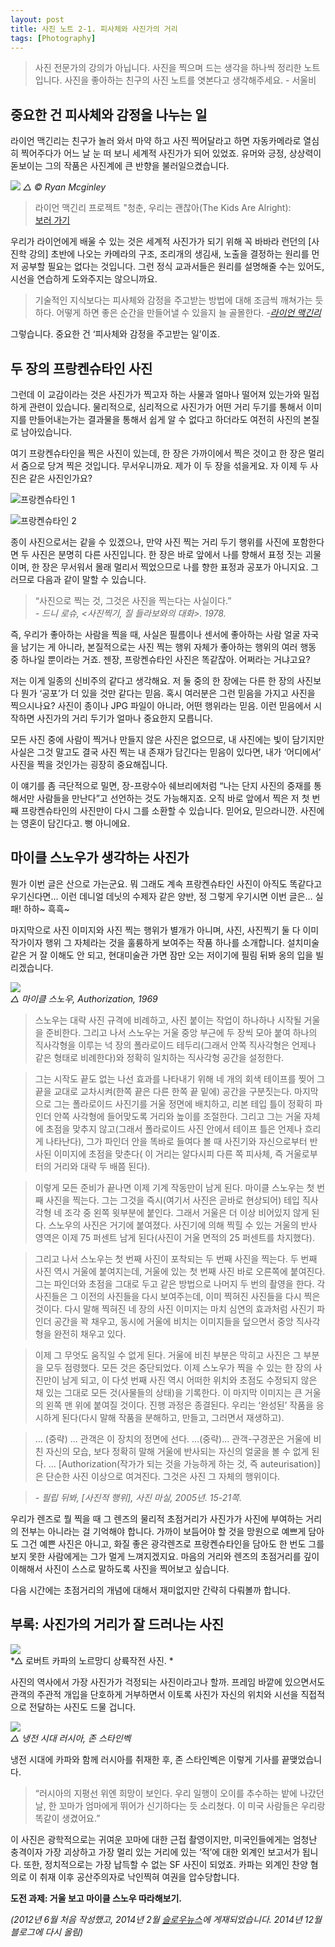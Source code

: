 ```yaml
---
layout: post
title: 사진 노트 2-1. 피사체와 사진가의 거리 
tags: [Photography] 
---
```


> 사진 전문가의 강의가 아닙니다. 사진을 찍으며 드는 생각을 하나씩 정리한 노트입니다. 사진을 좋아하는 친구의 사진 노트를 엿본다고 생각해주세요. - 서울비

<div id="toc"><p class="toc_title"></p></div>

## 중요한 건 피사체와 감정을 나누는 일

라이언 맥긴리는 친구가 놀러 와서 마약 하고 사진 찍어달라고 하면 자동카메라로 열심히 찍어주다가 어느 날 눈 떠 보니 세계적 사진가가 되어 있었죠. 유머와 긍정, 상상력이 돋보이는 그의 작품은 사진계에 큰 반향을 불러일으켰습니다.

![](https://farm9.staticflickr.com/8651/16005391685_aa75f732e7.jpg)
*△ © Ryan Mcginley*

> 라이언 맥긴리 프로젝트 "청춘, 우리는 괜찮아(The Kids Are Alright):   
[보러 가기](http://phhfineart.com/exhibition_RyanMcginley.html)

우리가 라이언에게 배울 수 있는 것은 세계적 사진가가 되기 위해 꼭 바바라 런던의 [사진학 강의] 초반에 나오는 카메라의 구조, 조리개의 생김새, 노출을 결정하는 원리를 먼저 공부할 필요는 없다는 것입니다. 그런 정식 교과서들은 원리를 설명해줄 수는 있어도, 시선을 연습하게 도와주지는 않으니까요.

> 기술적인 지식보다는 피사체와 감정을 주고받는 방법에 대해 조금씩 깨쳐가는 듯하다. 어떻게 하면 좋은 순간을 만들어낼 수 있을지 늘 골몰한다. *-[라이언 맥긴리](http://xhine.tistory.com/2)*

그렇습니다. 중요한 건 ‘피사체와 감정을 주고받는 일’이죠.

## 두 장의 프랑켄슈타인 사진

그런데 이 교감이라는 것은 사진가가 찍고자 하는 사물과 얼마나 떨어져 있는가와 밀접하게 관련이 있습니다. 물리적으로, 심리적으로 사진가가 어떤 거리 두기를 통해서 이미지를 만들어내는가는 결과물을 통해서 쉽게 알 수 없다고 하더라도 여전히 사진의 본질로 남아있습니다.

여기 프랑켄슈타인을 찍은 사진이 있는데, 한 장은 가까이에서 찍은 것이고 한 장은 멀리서 줌으로 당겨 찍은 것입니다. 무서우니까요. 제가 이 두 장을 섞을게요. 자 이제 두 사진은 같은 사진인가요?

![프랑켄슈타인 1](https://lh4.googleusercontent.com/-C0NYFoQVoGw/VIpoH8jyHJI/AAAAAAABTcQ/9EHLzs98jg8/s0/note-6-03-1.jpg)


![프랑켄슈타인 2](https://lh4.googleusercontent.com/-C0NYFoQVoGw/VIpoH8jyHJI/AAAAAAABTcQ/9EHLzs98jg8/s0/note-6-03-1.jpg)  


종이 사진으로서는 같을 수 있겠으나, 만약 사진 찍는 거리 두기 행위를 사진에 포함한다면 두 사진은 분명히 다른 사진입니다. 한 장은 바로 앞에서 나를 향해서 표정 짓는 괴물이며, 한 장은 무서워서 몰래 멀리서 찍었으므로 나를 향한 표정과 공포가 아니지요. 그러므로 다음과 같이 말할 수 있습니다.

> “사진으로 찍는 것, 그것은 사진을 찍는다는 사실이다.”   
*- 드니 로슈, <사진찍기, 질 들라보와의 대화>. 1978.*

즉, 우리가 좋아하는 사람을 찍을 때, 사실은 필름이나 센서에 좋아하는 사람 얼굴 자국을 남기는 게 아니라, 본질적으로는 사진 찍는 행위 자체가 좋아하는 행위의 여러 행동 중 하나일 뿐이라는 거죠. 젠장, 프랑켄슈타인 사진은 똑같잖아. 어쩌라는 거냐고요?

저는 이게 일종의 신비주의 같다고 생각해요. 저 둘 중의 한 장에는 다른 한 장의 사진보다 뭔가 ‘공포’가 더 있을 것만 같다는 믿음. 혹시 여러분은 그런 믿음을 가지고 사진을 찍으시나요? 사진이 종이나 JPG 파일이 아니라, 어떤 행위라는 믿음. 이런 믿음에서 시작하면 사진가의 거리 두기가 얼마나 중요한지 모릅니다.

모든 사진 중에 사람이 찍거나 만들지 않은 사진은 없으므로, 내 사진에는 빛이 담기지만 사실은 그것 말고도 결국 사진 찍는 내 존재가 담긴다는 믿음이 있다면, 내가 ‘어디에서’ 사진을 찍을 것인가는 굉장히 중요해집니다.

이 얘기를 좀 극단적으로 밀면, 장-프랑수아 쉐브리에처럼 “나는 단지 사진의 중재를 통해서만 사람들을 만난다”고 선언하는 것도 가능해지죠. 오직 바로 앞에서 찍은 저 첫 번째 프랑켄슈타인의 사진만이 다시 그를 소환할 수 있습니다. 믿어요, 믿으라니깐. 사진에는 영혼이 담긴다고. 뻥 아니에요.

## 마이클 스노우가 생각하는 사진가

뭔가 이번 글은 산으로 가는군요. 뭐 그래도 계속 프랑켄슈타인 사진이 아직도 똑같다고 우기신다면… 이런 데니얼 데닛의 수제자 같은 양반, 정 그렇게 우기시면 이번 글은… 실패! 하하~ 흑흑~

마지막으로 사진 이미지와 사진 찍는 행위가 별개가 아니며, 사진, 사진찍기 둘 다 이미 작가이자 행위 그 자체라는 것을 훌륭하게 보여주는 작품 하나를 소개합니다. 설치미술 같은 거 잘 이해도 안 되고, 현대미술관 가면 잠만 오는 저이기에 필림 뒤봐 옹의 입을 빌리겠습니다.

![](https://lh5.googleusercontent.com/-wq08eavXw40/VIpofeuFMGI/AAAAAAABTcY/0kTF4ERADJg/s0/note-6-04.jpg)   
*△ 마이클 스노우, Autho­riza­tion, 1969*

> 스노우는 대략 사진 규격에 비례하고, 사진 붙이는 작업이 하나하나 시작될 거울을 준비한다. 그리고 나서 스노우는 거울 중앙 부근에 두 장씩 모아 붙여 하나의 직사각형을 이루는 넉 장의 폴라로이드 테두리(그래서 안쪽 직사각형은 언제나 같은 형태로 비례한다)와 정확히 일치하는 직사각형 공간을 설정한다.

> 그는 시작도 끝도 없는 나선 효과를 나타내기 위해 네 개의 회색 테이프를 찢어 그 끝을 교대로 교차시켜(한쪽 끝은 다른 한쪽 끝 밑에) 공간을 구분짓는다. 마지막으로 그는 폴라로이드 사진기를 거울 정면에 배치하고, 리본 테입 틀이 정확히 파인더 안쪽 사각형에 들어맞도록 거리와 높이를 조절한다. 그리고 그는 거울 자체에 초점을 맞추지 않고(그래서 폴라로이드 사진 안에서 테이프 틀은 언제나 흐리게 나타난다), 그가 파인더 안을 똑바로 들여다 볼 때 사진기와 자신으로부터 반사된 이미지에 초점을 맞춘다( 이 거리는 알다시피 다른 쪽 피사체, 즉 거울로부터의 거리와 대략 두 배쯤 된다).

>이렇게 모든 준비가 끝나면 이제 기계 작동만이 남게 된다. 마이클 스노우는 첫 번째 사진을 찍는다. 그는 그것을 즉시(여기서 사진은 곧바로 현상되어) 테입 직사각형 네 조각 중 왼쪽 윗부분에 붙인다. 그래서 거울은 더 이상 비어있지 않게 된다. 스노우의 사진은 거기에 붙여졌다. 사진기에 의해 찍힐 수 있는 거울의 반사 영역은 이제 75 퍼센트 남게 된다(사진이 거울 면적의 25 퍼센트를 차지했다).

> 그리고 나서 스노우는 첫 번째 사진이 포착되는 두 번째 사진을 찍는다. 두 번째 사진 역시 거울에 붙여지는데, 거울에 있는 첫 번째 사진 바로 오른쪽에 붙여진다. 그는 파인더와 초점을 그대로 두고 같은 방법으로 나머지 두 번의 촬영을 한다. 각 사진들은 그 이전의 사진들을  다시 보여주는데, 이미 찍혀진 사진들을 다시 찍은 것이다. 다시 말해 찍혀진 네 장의 사진 이미지는 마치 심연의 효과처럼 사진기 파인더 공간을 꽉 채우고, 동시에 거울에 비치는 이미지들을 덮으면서 중앙 직사각형을 완전히 채우고 있다.

> 이제 그 무엇도 움직일 수 없게 된다. 거울에 비친 부분은 막히고 사진은 그 부분을 모두 점령했다. 모든 것은 중단되었다. 이제 스노우가 찍을 수 있는 한 장의 사진만이 남게 되고, 이 다섯 번째 사진 역시 어떠한 위치와 초점도 수정되지 않은 채 있는 그대로 모든 것(사물들의 상태)을 기록한다. 이 마지막 이미지는 큰 거울의 왼쪽 맨 위에 붙여질 것이다. 진행 과정은 종결된다. 우리는 ‘완성된’ 작품을 응시하게 된다(다시 말해 작품을 분해하고, 만들고, 그러면서 재생하고).

> … (중략) … 관객은 이 장치의 정면에 선다. …(중략)… 관객-구경꾼은 거울에 비친 자신의 모습, 보다 정확히 말해 거울에 반사되는 자신의 얼굴을 볼 수 없게 된다. … [Authorization(작가가 되는 것을 가능하게 하는 것, 즉 auteurisation)]은 단순한 사진 이상으로 여겨진다. 그것은 사진 그 자체의 행위이다.

> *\- 필립 뒤봐, [사진적 행위], 사진 마실, 2005년. 15-21쪽.*

우리가 렌즈로 뭘 찍을 때 그 렌즈의 물리적 초점거리가 사진가가 사진에 부여하는 거리의 전부는 아니라는 걸 기억해야 합니다. 가까이 보듬어야 할 것을 망원으로 예쁘게 담아도 그건 예쁜 사진은 아니고, 화질 좋은 광각렌즈로 프랑켄슈타인을 담아도 한 번도 그를 보지 못한 사람에게는 그가 멀게 느껴지겠지요. 마음의 거리와 렌즈의 초점거리를 깊이 이해해서 사진이 스스로 말하도록 사진을 찍어보고 싶습니다.

다음 시간에는 초점거리의 개념에 대해서 재미없지만 간략히 다뤄볼까 합니다.

## 부록: 사진가의 거리가 잘 드러나는 사진

![](https://lh5.googleusercontent.com/-X1v5DRo7hTc/VIpo_HT23eI/AAAAAAABTco/RbrR8-ir6VY/s0/note-6-05.jpg)   
*△ 로버트 카파의 노르망디 상륙작전 사진. *

사진의 역사에서 가장 사진가가 걱정되는 사진이라고나 할까. 프레임 바깥에 있으면서도 관객의 주관적 개입을 단호하게 거부하면서 이토록 사진가 자신의 위치와 시선을 직접적으로 전달하는 사진도 드물 겁니다.


![](https://lh4.googleusercontent.com/-xM0gEasKhEE/VIpo5UeEXyI/AAAAAAABTcg/KshOrueSja8/s0/note-6-06.jpg)   
*△ 냉전 시대 러시아, 존 스타인벡*

냉전 시대에 카파와 함께 러시아를 취재한 후, 존 스타인벡은 이렇게 기사를 끝맺었습니다. 

> “러시아의 지평선 위엔 희망이 보인다. 우리 일행이 오이를 추수하는 밭에 나갔던 날, 한 꼬마가 엄마에게 뛰어가 신기하다는 듯 소리쳤다. 이 미국 사람들은 우리랑 똑같이 생겼어요.”

이 사진은 광학적으로는 귀여운 꼬마에 대한 근접 촬영이지만, 미국인들에게는 엄청난 충격이자 가장 괴상하고 가장 멀리 있는 거리에 있는 ‘적’에 대한 외계인 보고서가 됩니다. 또한, 정치적으로는 가장 납득할 수 없는 SF 사진이 되었죠. 카파는 외계인 찬양 혐의로 이 취재 이후 공산주의자로 낙인찍혀 여권을 압수당합니다.

**도전 과제: 거울 보고 마이클 스노우 따라해보기.**

*(2012년 6월 처음 작성했고, 2014년 2월 [슬로우뉴스](http://slownews.kr/20414)에 게재되었습니다. 2014년 12월 블로그에 다시 올림)*
